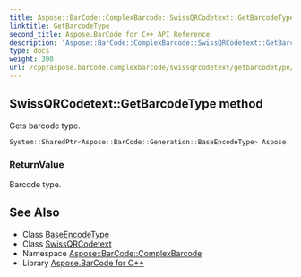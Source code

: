 ```yaml
---
title: Aspose::BarCode::ComplexBarcode::SwissQRCodetext::GetBarcodeType method
linktitle: GetBarcodeType
second_title: Aspose.BarCode for C++ API Reference
description: 'Aspose::BarCode::ComplexBarcode::SwissQRCodetext::GetBarcodeType method. Gets barcode type in C++.'
type: docs
weight: 300
url: /cpp/aspose.barcode.complexbarcode/swissqrcodetext/getbarcodetype/
---
```

## SwissQRCodetext::GetBarcodeType method


Gets barcode type.

```cpp
System::SharedPtr<Aspose::BarCode::Generation::BaseEncodeType> Aspose::BarCode::ComplexBarcode::SwissQRCodetext::GetBarcodeType() override
```


### ReturnValue

Barcode type.

## See Also

* Class [BaseEncodeType](../../../aspose.barcode.generation/baseencodetype/)
* Class [SwissQRCodetext](../)
* Namespace [Aspose::BarCode::ComplexBarcode](../../)
* Library [Aspose.BarCode for C++](../../../)
